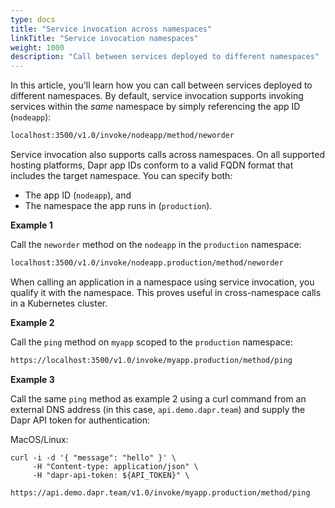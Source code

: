 ```yaml
---
type: docs
title: "Service invocation across namespaces"
linkTitle: "Service invocation namespaces"
weight: 1000
description: "Call between services deployed to different namespaces"
---
```


In this article, you'll learn how you can call between services deployed to different namespaces. By default, service invocation supports invoking services within the *same* namespace by simply referencing the app ID (`nodeapp`):

```sh
localhost:3500/v1.0/invoke/nodeapp/method/neworder
```

Service invocation also supports calls across namespaces. On all supported hosting platforms, Dapr app IDs conform to a valid FQDN format that includes the target namespace. You can specify both:

- The app ID (`nodeapp`), and
- The namespace the app runs in (`production`).

**Example 1**

Call the `neworder` method on the `nodeapp` in the `production` namespace:

```sh
localhost:3500/v1.0/invoke/nodeapp.production/method/neworder
```

When calling an application in a namespace using service invocation, you qualify it with the namespace. This proves useful in cross-namespace calls in a Kubernetes cluster.

**Example 2**

Call the `ping` method on `myapp` scoped to the `production` namespace:

```bash
https://localhost:3500/v1.0/invoke/myapp.production/method/ping
```

**Example 3**

Call the same `ping` method as example 2 using a curl command from an external DNS address (in this case, `api.demo.dapr.team`) and supply the Dapr API token for authentication:

MacOS/Linux:

```
curl -i -d '{ "message": "hello" }' \
     -H "Content-type: application/json" \
     -H "dapr-api-token: ${API_TOKEN}" \
     https://api.demo.dapr.team/v1.0/invoke/myapp.production/method/ping
```
